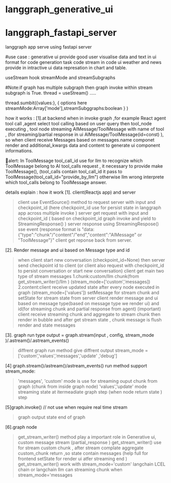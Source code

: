 # langgraph_generative_ui


# langgraph_fastapi_server
langgraph app  serve using fastapi server


#use case :
generative ui provide good user visualise data and text in ui format
for code generation task code stream in code ui
weather and news provide in intractive ui
data represation in chart and table.





useStream hook streamMode and streamSubgraphs

#Note:if graph has multiple subgraph then graph invoke within stream subgraph is  True.
thread = useStream()
.....

thread.sumbit({values:}, { options here streamMode:Array['mode'],streamSubggraphs:boolean } )



how it works :
[1].at backend when in invoke graph  ,for example  React agent tool call ,agent select tool calling based on user query then tool_node executing , tool node
streaming AIMessage/ToolMessage with name of tool , (for streaming/partial response in ui AIMessage/ToolMessage(id=const) ), so when client receive Messages based on  messages.name componet render and additional_kwargs data and content to generate ui component informations.

🔴alert: In ToolMessage tool_call_id use for llm to recognize which ToolMessage belong to AI tool_calls request , it necessary to provide make  ToolMessage(),
(tool_calls contain tool_call_id it pass to ToolMessage(tool_call_id="provide_by_llm") otherwise llm wrong interprete which tool_calls belong to  ToolMessage answer. 

details explain  : how it work
 [1]. client(Reactjs app) and server    
 
>client use EventSource() method to request server with input and checkpoint_id (here checkpoint_id use for persist state in  langgraph app across multiple invoke )
>server get request with input and checkpoint_id ( based on checkpoint_id graph invoke and yield to StreamingResponse() )
>server response using StreamingRespose() sse event (response format is    "data:{"type":"chunk"/"content"/"end","content":"AIMessage" or "ToolMessage"}"
>client get reponse back from server.

[2]. Render message and ui based on  Message type and id 
>when client start new conversation (checkpoint_id=None) then server send checkpoint id to client (or client also request with checkpoint_id to persist conversation or start new conversation)
>client get main two type of stream messages 
1.chunk:custom/llm chunk(from get_stream_writer()/llm ) (stream_mode=['custom','messages])
2.content:client receive updated state after every node executed in graph (stream_mode=['values'])
>setMessage for stream chunk and setState for stream state from server
>client render message and ui based on message type(based on message type we render ui) and id(for streaming chunk and partial response from agent)
>(important) client receive streaming chunk and aggregate to stream chunk then render in  bubble  and after get stream state , chunk message is flush render and  state messages


[3]. graph run type   output = graph.stream(input , config, stream_mode )/.astream()/.astream_events()   
>diffrent graph run method give diffrent output
>stream_mode =['custom','values','messages','update' ,'debug']


[4] graph.stream()/astream()/astream_events() run method support stream_mode:
>'messages', 'custom' mode is use for streaming ouput chunk from graph  (chunk from inside graph node)
>'values','update' mode streaming state at itermeadiate graph step (when node return state )  step  

[5]graph.invoke()     // not use when require real time stream
>graph output state end of graph


[6].graph node
>get_stream_writer() method play a important role in Generative ui, custom message stream (partial_response )
>get_stream_writer() use for stream custom  chunk , after stream complate aggregate custom_chunk return ,so state contain messages  (help full for frontend setState for render ui atfer streaming end )
>get_stream_writer() work with stream_mode='custom'
>langchain LCEL chain or langchain llm can streaming chunk when stream_mode='messages
